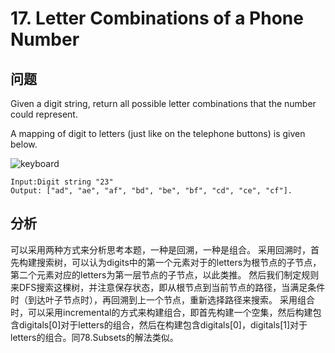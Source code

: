 # 17. Letter Combinations of a Phone Number
## 问题
Given a digit string, return all possible letter combinations that the number could represent.

A mapping of digit to letters (just like on the telephone buttons) is given below.

![keyboard](http://upload.wikimedia.org/wikipedia/commons/thumb/7/73/Telephone-keypad2.svg/200px-Telephone-keypad2.svg.png)

```
Input:Digit string "23"
Output: ["ad", "ae", "af", "bd", "be", "bf", "cd", "ce", "cf"].
```
## 分析
可以采用两种方式来分析思考本题，一种是回溯，一种是组合。
采用回溯时，首先构建搜索树，可以认为digits中的第一个元素对于的letters为根节点的子节点，第二个元素对应的letters为第一层节点的子节点，以此类推。
然后我们制定规则来DFS搜索这棵树，并注意保存状态，即从根节点到当前节点的路径，当满足条件时（到达叶子节点时），再回溯到上一个节点，重新选择路径来搜索。
采用组合时，可以采用incremental的方式来构建组合，即首先构建一个空集，然后构建包含digitals[0]对于letters的组合，然后在构建包含digitals[0]，digitals[1]对于letters的组合。同78.Subsets的解法类似。

